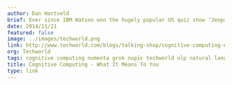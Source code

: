```yaml
---
author: Dan Hartveld
brief: Ever since IBM Watson won the hugely popular US quiz show ‘Jeopardy’ back in 2011, cognitive computing has been a hot topic for discussion. Those who have had a glimpse of this new technology recognise its importance
date: 2014/11/21
featured: false
image: ../images/techworld.png
link: http://www.techworld.com/blogs/talking-shop/cognitive-computing-explained-3588242/
org: Techworld
tags: cognitive computing numenta grok nupic techworld nlp natural language processing
title: Cognitive Computing - What It Means To You
type: link
---
```

